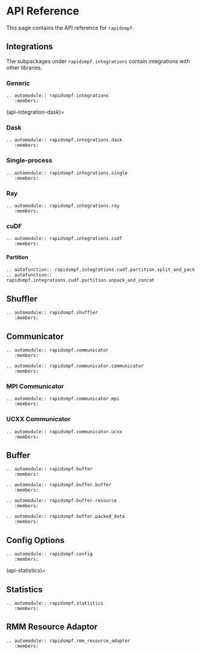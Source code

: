 # API Reference

This page contains the API reference for `rapidsmpf`.

## Integrations

The subpackages under `rapidsmpf.integrations` contain integrations with other
libraries.

### Generic

```{eval-rst}
.. automodule:: rapidsmpf.integrations
   :members:
```

(api-integration-dask)=
### Dask

```{eval-rst}
.. automodule:: rapidsmpf.integrations.dask
   :members:
```

### Single-process

```{eval-rst}
.. automodule:: rapidsmpf.integrations.single
   :members:
```

### Ray

```{eval-rst}
.. automodule:: rapidsmpf.integrations.ray
   :members:
```

### cuDF

```{eval-rst}
.. automodule:: rapidsmpf.integrations.cudf
   :members:
```

#### Partition

```{eval-rst}
.. autofunction:: rapidsmpf.integrations.cudf.partition.split_and_pack
.. autofunction:: rapidsmpf.integrations.cudf.partition.unpack_and_concat
```

## Shuffler

```{eval-rst}
.. automodule:: rapidsmpf.shuffler
   :members:
```

## Communicator

```{eval-rst}
.. automodule:: rapidsmpf.communicator
   :members:

.. automodule:: rapidsmpf.communicator.communicator
   :members:
```

### MPI Communicator

```{eval-rst}
.. automodule:: rapidsmpf.communicator.mpi
   :members:
```

### UCXX Communicator

```{eval-rst}
.. automodule:: rapidsmpf.communicator.ucxx
   :members:
```

## Buffer

```{eval-rst}
.. automodule:: rapidsmpf.buffer
   :members:

.. automodule:: rapidsmpf.buffer.buffer
   :members:

.. automodule:: rapidsmpf.buffer.resource
   :members:

.. automodule:: rapidsmpf.buffer.packed_data
   :members:
```

## Config Options

```{eval-rst}
.. automodule:: rapidsmpf.config
   :members:
```

(api-statistics)=
## Statistics

```{eval-rst}
.. automodule:: rapidsmpf.statistics
   :members:
```

## RMM Resource Adaptor

```{eval-rst}
.. automodule:: rapidsmpf.rmm_resource_adaptor
   :members:
```
